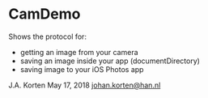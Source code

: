 # CamDemo

Shows the protocol for:
- getting an image from your camera
- saving an image inside your app (documentDirectory)
- saving image to your iOS Photos app

J.A. Korten
May 17, 2018
johan.korten@han.nl
